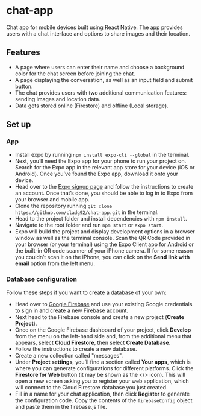 # chat-app

Chat app for mobile devices built using React Native. The app provides users with a chat interface and options to share images and their location.

## Features

- A page where users can enter their name and choose a background color for the chat screen
  before joining the chat.
- A page displaying the conversation, as well as an input field and submit button.
- The chat provides users with two additional communication features: sending images
  and location data.
- Data gets stored online (Firestore) and offline (Local storage).

## Set up

### App

- Install expo by running `npm install expo-cli --global` in the terminal.
- Next, you’ll need the Expo app for your phone to run your project on. Search for the Expo app in the relevant app store for your device (iOS or Android). Once you’ve found the Expo app, download it onto your device.
- Head over to the [Expo signup page](https://expo.dev/) and follow the instructions to create an account. Once that’s done, you should be able to log in to Expo from your browser and mobile app.
- Clone the repository running `git clone https://github.com/cladg92/chat-app.git` in the terminal.
- Head to the project folder and install dependencies with `npm install`.
- Navigate to the root folder and run `npm start` or `expo start`.
- Expo will build the project and display development options in a browser window as well as the terminal console. Scan the QR Code provided in your browser (or your terminal) using the Expo Client app for Android or the built-in QR code scanner of your iPhone camera. If for some reason you couldn’t scan it on the iPhone, you can click on the **Send link with email** option from the left menu.

### Database configuration

Follow these steps if you want to create a database of your own:

- Head over to [Google Firebase](https://firebase.google.com/) and use your existing Google credentials to sign in and create a new Firebase account.
- Next head to the Firebase console and create a new project (**Create Project**).
- Once on the Google Firebase dashboard of your project, click **Develop** from the menu on the left-hand side and, from the additional menu that appears, select **Cloud Firestore**, then select **Create Database**.
- Follow the instructions to create a new database.
- Create a new collection called "messages".
- Under **Project settings**, you’ll find a section called **Your apps**, which is where you can generate configurations for different platforms. Click the **Firestore for Web** button (it may be shown as the </> icon). This will open a new screen asking you to register your web application, which will connect to the Cloud Firestore database you just created.
- Fill in a name for your chat application, then click **Register** to generate the configuration code. Copy the contents of the `firebaseConfig` object and paste them in the firebase.js file.
